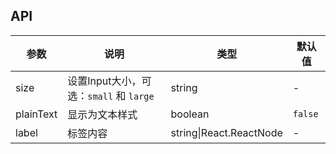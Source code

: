 ## API

| 参数 | 说明 | 类型 | 默认值 |
| --- | --- | --- | --- |
| size | 设置Input大小，可选：`small` 和 `large` | string | - |
| plainText | 显示为文本样式 | boolean | `false` |
| label | 标签内容 | string\|React.ReactNode | - |
